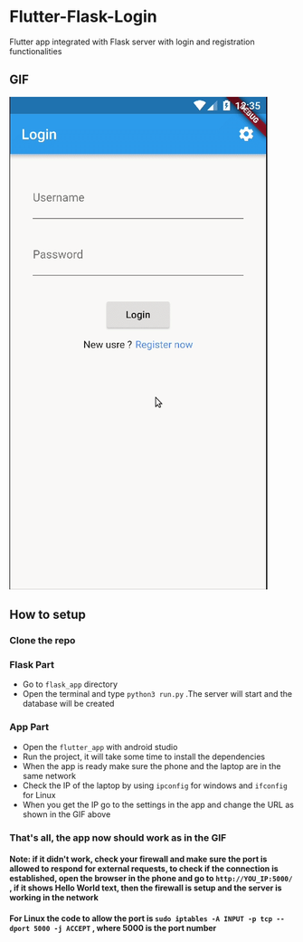 # Flutter-Flask-Login
Flutter app integrated with Flask server with login and registration functionalities 

## GIF

![Record GIF](record.gif)


## How to setup
### Clone the repo 

### Flask Part
- Go to  `flask_app` directory 
- Open the terminal and type `python3 run.py` .The server will start and the database will be created 
  
### App Part
- Open the `flutter_app` with android studio 
- Run the project, it will take some time to install the dependencies 
- When the app is ready make sure the phone and the laptop are in the same network 
- Check the IP of the laptop by using `ipconfig` for windows and `ifconfig` for Linux
- When you get the IP go to the settings in the app and change the URL as shown in the GIF above 

### That's all, the app now should work as in the GIF 

####  Note: if it didn't work, check your firewall and make sure the port is allowed to respond for external requests, to check if the connection is established, open the browser in the phone and go to `http://YOU_IP:5000/` , if it shows Hello World text, then the firewall is setup and the server is working in the network 
#### For Linux the code to allow the port is `sudo iptables -A INPUT -p tcp --dport 5000 -j ACCEPT` , where 5000 is the port number

